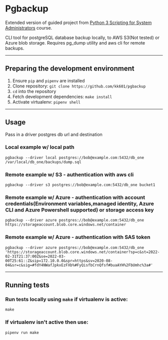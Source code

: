 # Pgbackup

Extended version of guided project from [Python 3 Scripting for System Administrators](https://https://acloudguru.com/course/python-3-scripting-for-system-administrators) course.

CLI tool for postgreSQL database backup locally, to AWS S3(Not tested) or Azure blob storage.
Requires pg_dump utility and aws cli for remote backups.

---
 ## Preparing the development environment
1. Ensure ```pip``` and ```pipenv``` are installed
2. Clone repository: ```git clone https://github.com/kk601/pgbackup```
3. ```cd``` into the repository
4. Fetch development dependencies: ```make install```
5. Activate virtualenv: ```pipenv shell``` 
---
## Usage
Pass in a driver postgres db url and destination
### Local example w/ local path
```
pgbackup --driver local postgres://bob@example.com:5432/db_one /var/local/db_one/backups/dump.sql
```
### Remote example w/ S3 - authentication with aws cli
```
pgbackup --driver s3 postgres://bob@example.com:5432/db_one bucket1 
```
### Remote example w/ Azure - authentication with account credentials(Environment variables,managed identity, Azure CLI and Azure Powershell supported) or storage access key
```
pgbackup --driver azure postgres://bob@example.com:5432/db_one https://storageaccount.blob.core.windows.net/container
```
### Remote example w/ Azure - authentication with SAS token
```
pgbackup --driver azure postgres://bob@example.com:5432/db_one 'https://storageaccount.blob.core.windows.net/container?sp=c&st=2022-02-31T21:37:00Z&se=2022-03-00T25:61::Z&sip=172.10.0.0&spr=https&sv=2020-08-04&sr=c&sig=#fdY4NWafJpkxEzFXb%#FyQisfbCrnQfsf#buaAYH%2FbUmhc%3a#'
```
---
## Running tests
### Run tests locally using ```make``` if virtualenv is active:
```
make
```
### If virtualenv isn't active then use:
```
pipenv run make
```



